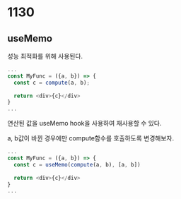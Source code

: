 # 1130

## useMemo

성능 최적화를 위해 사용된다.

```typescript
...
const MyFunc = ({a, b}) => {
  const c = compute(a, b);
  
  return <div>{c}</div>
}
...
```

연산된 값을 useMemo hook을 사용하여 재사용할 수 있다.

a, b값이 바뀐 경우에만 compute함수를 호출하도록 변경해보자.

```typescript
...
const MyFunc = ({a, b}) => {
  const c = useMemo(compute(a, b), [a, b])
  
  return <div>{c}</div>
}
...
```

